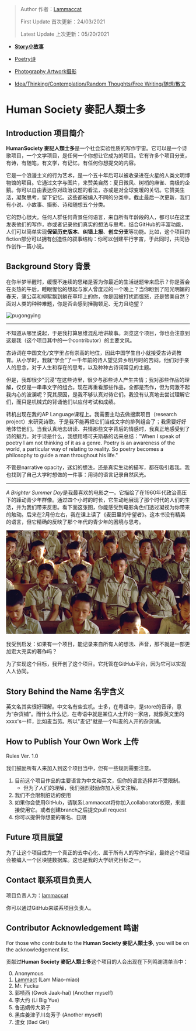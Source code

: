 > Author 作者：[Lammaccat](https://github.com/LamMacCat/)
>
> First Update 首次更新：24/03/2021
>
> Latest Update 上次更新：05/20/2021



- [**Story小故事**](https://github.com/LamMacCat/Human-Society/tree/main/Story%E5%B0%8F%E6%95%85%E4%BA%8B)
- [Poetry诗](https://github.com/LamMacCat/Human-Society/tree/main/Poetry%E8%AF%97)

- [Photography Artwork摄影](https://github.com/LamMacCat/Human-Society/tree/main/Photography-Artwork%E6%91%84%E5%BD%B1)
- [Idea/Thinking/Contemplation/Random Thoughts/Free Writing/随想/散文](https://github.com/LamMacCat/Human-Society/tree/main/Idea-Thinking-Contemplation-RandomThoughts-FreeWritin-%E9%9A%8F%E6%83%B3-%E6%95%A3%E6%96%87)



# Human Society 麥記人類士多

## Introduction 项目简介 

**HumanSociety 麥記人類士多**是一个社会实验性质的写作宇宙。它可以是一个诗歌项目，一个文学项目，是任何一个你想让它成为的项目。它有许多个项目分支，有诗，有随笔，有文学，有记忆，有任何你想提交的内容。

它是一个浪漫主义的行为艺术，是一个五十年后可以被收录进在火星的人类文明博物馆的项目。它通过文字与图片，来赞美自然：夏日微风、树梢的麻雀、南极的企鹅。你可以自由表达你对政治议题的看法，亦或是对全球变暖的关切。它赞美生活，凝聚思考，留下记忆。这些都被编入不同的分类中。截止最后一次更新，我们有小说、小故事、摄影、诗和随想五个分类。

它的野心很大。任何人群任何背景任何语言，来自所有年龄段的人，都可以在这里发表他们的写作，亦或者记录他们真实的想法与思考。结合GitHub的丰富功能，人们可以简单实现**保留历史版本**、**纠错上报**、**创立分支**等功能。比如，这个项目的fiction部分可以拥有创造性的叙事结构：你可以创建平行宇宙，于此同时，共同协作创作一篇小说。

## Background Story 背景

在你半梦半醒时，缓慢不连续的思绪是否为你最近的生活谜题带来启示？你是否会在炎热的午后，睡眼惺忪的想起与家人曾度过的一个晚上？当你盼到了阳光明媚的春天，蒲公英和柳絮飘到躺在草坪上的你，你是因被打扰而愠怒，还是赞美自然？面对人类的种种难题，你是否会感到捶胸顿足、无力且绝望？

![pugongying](assets/%E6%88%AA%E5%B1%8F2020-11-13%20%E4%B8%8B%E5%8D%8810.49.06.png)

---

不知道从哪里说起，于是我打算思维混乱地讲故事。浏览这个项目，你也会注意到这是我（这个项目其中的一个contributor）的主要文风。

古诗词在中国文化/文学里占有崇高的地位，因此中国学生自小就接受古诗词教育。从小学时，我就“学会”了一千年前的诗人望见异乡明月时的苦闷，他们对于亲人的思念，对于人生和存在的思考，以及种种古诗词常见的主题。

但是，我却很少"沉浸"在这些诗里，很少与那些诗人产生共情；我对那些作品的理解，仅仅是一串串文字的组合。现在再重看那些作品，全都是杰作，但为何激不起我内心的波澜呢？究其原因，是我不够认真对待它们。我没有认真地去尝试理解它们，而只是机械式的背诵他们以应付考试和成绩。

转机出现在我的AP Language课程上。我需要主动去做搜索项目（research project）来研究诗歌。于是我不能再把它们当成文字的排列组合了；我需要好好地体悟他们。当我认真地去研读、共情那些文字背后的情感时，我真正地感受到了诗的魅力。对于诗是什么，我想用塔可夫斯基的话来总结："When I speak of poetry I am not thinking of it as a genre. Poetry is an awareness of the world, a particular way of relating to reality. So poetry becomes a philosophy to guide a man throughout his life."

不管是narrative opacity，迷幻的想法，还是真实生动的描写，都在吸引着我。我也找到了自己大学时想做的一件事：用诗的语言记录自然风光。

---

*A Brighter Summer Day*是我最喜欢的电影之一。它描绘了在1960年代政治高压下的躁动青少年群像。通过四个小时的时长，它生动地展现了那个时代的人们的生活，并为我们带来反思。看下面这张图，你能感受到电影角色们透过凝视为你带来的触动。后来在2月份左右，我在课上读了《麦田里的守望者》。这本书没有精美的语言，但它精确的反映了那个年代的青少年的困境与思考。

![a-brighter-summer-day-gaze](./assets/a-brighter-summer-day-gaze.jpeg)

我受到启发：如果有一个项目，能记录来自所有人的想法、声音，那不就是一部更加宏大充实的著作吗？

为了实现这个目标，我开创了这个项目。它托管在GitHub平台，因为它可以实现人人协同。

## Story Behind the Name 名字含义

英文名其实很好理解。中文名有些玄机。士多，在粤语中，是store的音译，意为“杂货铺”。而什么什么记，在粤语中就是某位人士开的一家店，就像英文里的xxxx's一样，比如麦当劳。所以"麦记"就是一个叫麦的人开的杂货铺。

## How to Publish Your Own Work 上传

Rules Ver. 1.0

我们鼓励所有人来加入到这个项目当中，但有一些规则需要注意。

1. 目前这个项目作品的主要语言为中文和英文，但你的语言选择并不受限制。
   - 但为了人们的理解，我们强烈鼓励你加入英文注解。
2. 我们不会限制脏话的使用
3. 如果你会使用GitHub，请联系Lammaccat将你加入collaborator权限，来直接使用它。或者创建branch之后提交pull request
4. 你可以提供你想要的署名、日期

## Future 项目展望

为了让这个项目成为一个真正的去中心化、属于所有人的写作宇宙，最终这个项目会被编入一个区块链数据库。这也是我的大学研究目标之一。

## Contact 联系项目负责人

项目负责人为：[lammaccat](https://github.com/LamMacCat/)

你可以通过GitHub来联系项目负责人。

## Contributor Acknowledgement 鸣谢

For those who contribute to the **Human Society 麥記人類士多**, you will be on the acknowledgement list.

贡献过**Human Society 麥記人類士多**这个项目的人会出现在下列鸣谢清单当中：

0. Anonymous
1. [Lammact](https://github.com/LamMacCat/) (Lam Miao-miao)
2. Mr. Fucku
3. 郭啧西 (Gwok Jaak-hai) (Another myself)
4. 李大约 (Li Big Yue)
5. 鲁迅嫡传大弟子
6. 黑库姜津子川岛芳子 (Another myself)
7. 渣女 (Bad Girl)  
